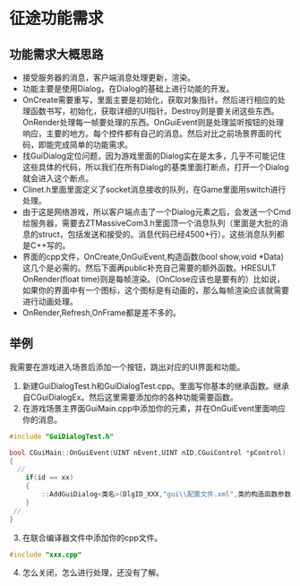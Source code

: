 # 征途功能需求
## 功能需求大概思路
- 接受服务器的消息，客户端消息处理更新，渲染。
- 功能主要是使用Dialog，在Dialog的基础上进行功能的开发。
- OnCreate需要重写，里面主要是初始化，获取对象指针。然后进行相应的处理函数书写，初始化，获取详细的UI指针。Destroy则是要关闭这些东西。OnRender处理每一帧要处理的东西。OnGuiEvent则是处理监听按钮的处理响应，主要的地方。每个控件都有自己的消息。然后对比之前场景界面的代码，即能完成简单的功能需求。
- 找GuiDialog定位问题，因为游戏里面的Dialog实在是太多，几乎不可能记住这些具体的代码，所以我们在所有Dialog的基类里面打断点，打开一个Dialog就会进入这个断点。
- Clinet.h里面里面定义了socket消息接收的队列，在Game里面用switch进行处理。
- 由于这是网络游戏，所以客户端点击了一个Dialog元素之后，会发送一个Cmd给服务器，需要去ZTMassiveCom3.h里面顶一个消息队列（里面是大批的消息的struct，包括发送和接受的。消息代码已经4500+行）。这些消息队列都是C++写的。
- 界面的cpp文件，OnCreate,OnGuiEvent,构造函数(bool show,void *Data)这几个是必需的。然后下面再public补充自己需要的额外函数。HRESULT OnRender(float time)则是每帧渲染。（OnClose应该也是要有的）比如说，如果你的界面中有一个图标，这个图标是有动画的，那么每帧渲染应该就需要进行动画处理。
- OnRender,Refresh,OnFrame都是差不多的。


## 举例
我需要在游戏进入场景后添加一个按钮，跳出对应的UI界面和功能。
1. 新建GuiDialogTest.h和GuiDialogTest.cpp。里面写你基本的继承函数。继承自CGuiDialogEx。然后这里需要添加你的各种功能需要函数。
2. 在游戏场景主界面GuiMain.cpp中添加你的元素，并在OnGuiEvent里面响应你的消息。
```C++
#include "GuiDialogTest.h"

bool CGuiMain::OnGuiEvent(UINT nEvent,UINT nID,CGuiControl *pControl)
{
  //
    if(id == xx)
    {
        ::AddGuiDialog<类名>(DlgID_XXX,"gui\\配置文件.xml",类的构造函数参数，true);    
    }
 //
}
```
3. 在联合编译器文件中添加你的cpp文件。
```C++
#include "xxx.cpp"
```
4. 怎么关闭，怎么进行处理，还没有了解。